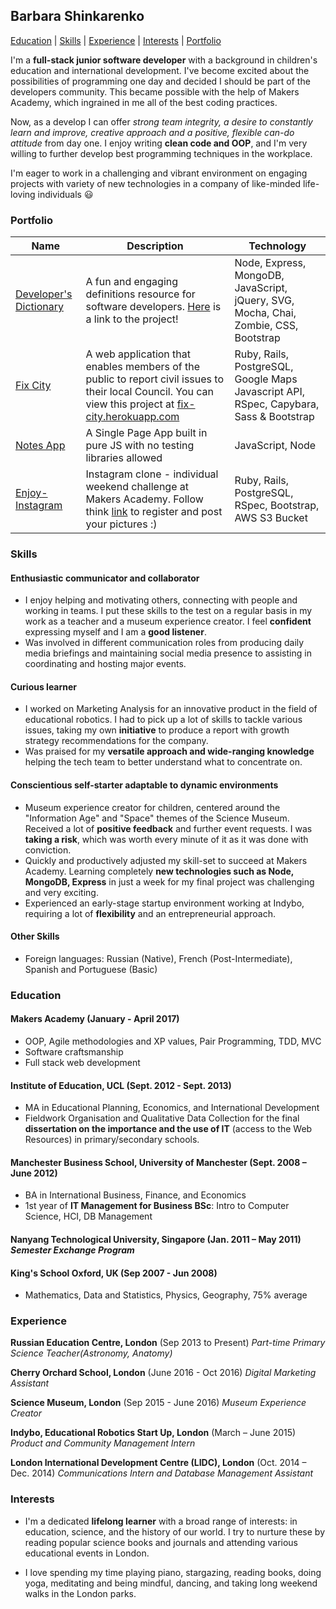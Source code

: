 ## Barbara Shinkarenko

[Education](#education) | [Skills](#skills) | [Experience](#experience) | [Interests](#interests) | [Portfolio](#portfolio)

I'm a **full-stack junior software developer** with a background in children's education and international development. I've become excited about the possibilities of programming one day and decided I should be part of the developers community. This became possible with the help of Makers Academy, which ingrained in me all of the best coding practices.

Now, as a develop I can offer *strong team integrity, a desire to constantly learn and improve, creative approach and a positive, flexible can-do attitude* from day one. I enjoy writing **clean code and OOP**, and I'm very willing to further develop best programming techniques in the workplace.

I'm eager to work in a challenging and vibrant environment on engaging projects with variety of new technologies in a company of like-minded life-loving individuals :smiley:

### Portfolio

|Name |Description|Technology|
| ---	| ---	| ---	|
|[Developer's Dictionary](https://github.com/KatHicks/developers-dictionary)|A fun and engaging definitions resource for software developers. [Here](http://www.developers-dictionary.co.uk) is a link to the project!|Node, Express, MongoDB, JavaScript, jQuery, SVG, Mocha, Chai, Zombie, CSS, Bootstrap|
|[Fix City](https://github.com/KatHicks/fix-city)|A web application that enables members of the public to report civil issues to their local Council. You can view this project at [fix-city.herokuapp.com](https://fix-city.herokuapp.com/)|Ruby, Rails, PostgreSQL, Google Maps Javascript API, RSpec, Capybara, Sass & Bootstrap|
|[Notes App](https://github.com/rkclark/notes-app-challenge)|A Single Page App built in pure JS with no testing libraries allowed|JavaScript, Node|
|[Enjoy-Instagram](https://github.com/varvarra/instagram-challenge)|Instagram clone - individual weekend challenge at Makers Academy. Follow think [link](https://enjoy-instagram.herokuapp.com/) to register and post your pictures :) |Ruby, Rails, PostgreSQL, RSpec, Bootstrap, AWS S3 Bucket|   


### Skills

#### Enthusiastic communicator and collaborator
- I enjoy helping and motivating others, connecting with people and working in teams. I put these skills to the test on a regular basis in my work as a teacher and a museum experience creator. I feel **confident** expressing myself and I am a **good listener**.
- Was involved in different communication roles from producing daily media briefings and maintaining social media presence to assisting in coordinating and hosting major events.

#### Curious learner
- I worked on Marketing Analysis for an innovative product in the field of educational robotics. I had to pick up a lot of skills to tackle various issues, taking my own **initiative** to produce a report with growth strategy recommendations for the company.
- Was praised for my **versatile approach and wide-ranging knowledge** helping the tech team to better understand what to concentrate on.

#### Conscientious self-starter adaptable to dynamic environments
- Museum experience creator for children, centered around the "Information Age" and "Space" themes of the Science Museum. Received a lot of **positive feedback** and further event requests. I was **taking a risk**, which was worth every minute of it as it was done with conviction.
- Quickly and productively adjusted my skill-set to succeed at Makers Academy. Learning completely **new technologies such as Node, MongoDB, Express** in just a week for my final project was challenging and very exciting.
- Experienced an early-stage startup environment working at Indybo, requiring a lot of **flexibility** and an entrepreneurial approach.

#### Other Skills
- Foreign languages: Russian (Native), French (Post-Intermediate),  Spanish and Portuguese (Basic) 	

### Education

#### Makers Academy (January - April 2017)
 - OOP, Agile methodologies and XP values, Pair Programming, TDD, MVC
 - Software craftsmanship
 - Full stack web development

#### Institute of Education, UCL (Sept. 2012 - Sept. 2013)
- MA in Educational Planning, Economics, and International Development
- Fieldwork Organisation and Qualitative Data Collection for the final **dissertation on the importance and the use of IT** (access to the Web Resources) in primary/secondary schools.

#### Manchester Business School, University of Manchester (Sept. 2008 – June 2012)                                             	       	
- BA in International Business, Finance, and Economics  
- 1st year of **IT Management for Business BSc**: Intro to Computer Science, HCI, DB Management

#### Nanyang Technological University, Singapore	(Jan. 2011 – May 2011) *Semester Exchange Program*			 	        

#### King's School Oxford, UK (Sep 2007 - Jun 2008)
- Mathematics, Data and Statistics, Physics, Geography, 75% average

### Experience

**Russian Education Centre, London** (Sep 2013 to Present) *Part-time Primary Science Teacher(Astronomy, Anatomy)*  

**Cherry Orchard School, London** (June 2016 - Oct 2016) *Digital Marketing Assistant*

**Science Museum, London** (Sep 2015 - June 2016) *Museum Experience Creator*

**Indybo, Educational Robotics Start Up, London** (March – June 2015) *Product and Community Management Intern*

**London International Development Centre (LIDC), London** (Oct. 2014 – Dec. 2014) *Communications Intern and Database Management Assistant*

### Interests

- I'm a dedicated **lifelong learner** with a broad range of interests: in education, science, and the history of our world. I try to nurture these by reading popular science books and journals and attending various educational events in London.

-	I love spending my time playing piano, stargazing, reading books, doing yoga, meditating and being mindful, dancing, and taking long weekend walks in the London parks.
